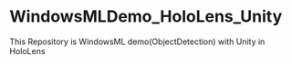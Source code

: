 # WindowsMLDemo_HoloLens_Unity
This Repository is WindowsML demo(ObjectDetection) with Unity in HoloLens
